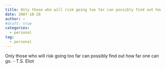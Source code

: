 ```yaml
---
title: Only those who will risk going too far can possibly find out how far one can go. - T.S. Eliot
date: 2007-10-28
author: ~
#draft: true
categories:
  - personal
tag:
  - personal
---
```




Only those who will risk going too far can possibly find out how far one can go. - T.S. Eliot


 






